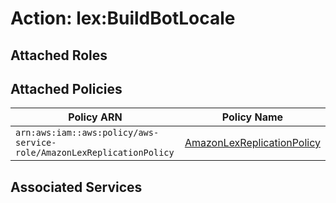 # Action: lex:BuildBotLocale

## Attached Roles

## Attached Policies

| Policy ARN | Policy Name |
|------------|-------------|
| `arn:aws:iam::aws:policy/aws-service-role/AmazonLexReplicationPolicy` | [AmazonLexReplicationPolicy](../policies.md#amazonlexreplicationpolicy) |

## Associated Services

